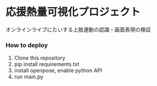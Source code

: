 # 応援熱量可視化プロジェクト
オンラインライブにたいする上肢運動の認識・画面表現の検証

### How to deploy
1. Clone this repository
2. pip install requirements.txt
3. install openpose, enable python API
4. run main.py
